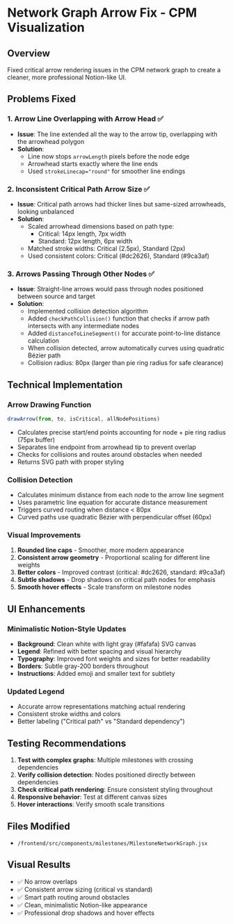 # Network Graph Arrow Fix - CPM Visualization

## Overview
Fixed critical arrow rendering issues in the CPM network graph to create a cleaner, more professional Notion-like UI.

## Problems Fixed

### 1. **Arrow Line Overlapping with Arrow Head** ✅
- **Issue**: The line extended all the way to the arrow tip, overlapping with the arrowhead polygon
- **Solution**: 
  - Line now stops `arrowLength` pixels before the node edge
  - Arrowhead starts exactly where the line ends
  - Used `strokeLinecap="round"` for smoother line endings

### 2. **Inconsistent Critical Path Arrow Size** ✅
- **Issue**: Critical path arrows had thicker lines but same-sized arrowheads, looking unbalanced
- **Solution**: 
  - Scaled arrowhead dimensions based on path type:
    - Critical: 14px length, 7px width
    - Standard: 12px length, 6px width
  - Matched stroke widths: Critical (2.5px), Standard (2px)
  - Used consistent colors: Critical (#dc2626), Standard (#9ca3af)

### 3. **Arrows Passing Through Other Nodes** ✅
- **Issue**: Straight-line arrows would pass through nodes positioned between source and target
- **Solution**: 
  - Implemented collision detection algorithm
  - Added `checkPathCollision()` function that checks if arrow path intersects with any intermediate nodes
  - Added `distanceToLineSegment()` for accurate point-to-line distance calculation
  - When collision detected, arrow automatically curves using quadratic Bézier path
  - Collision radius: 80px (larger than pie ring radius for safe clearance)

## Technical Implementation

### Arrow Drawing Function
```javascript
drawArrow(from, to, isCritical, allNodePositions)
```
- Calculates precise start/end points accounting for node + pie ring radius (75px buffer)
- Separates line endpoint from arrowhead tip to prevent overlap
- Checks for collisions and routes around obstacles when needed
- Returns SVG path with proper styling

### Collision Detection
- Calculates minimum distance from each node to the arrow line segment
- Uses parametric line equation for accurate distance measurement
- Triggers curved routing when distance < 80px
- Curved paths use quadratic Bézier with perpendicular offset (60px)

### Visual Improvements
1. **Rounded line caps** - Smoother, more modern appearance
2. **Consistent arrow geometry** - Proportional scaling for different line weights
3. **Better colors** - Improved contrast (critical: #dc2626, standard: #9ca3af)
4. **Subtle shadows** - Drop shadows on critical path nodes for emphasis
5. **Smooth hover effects** - Scale transform on milestone nodes

## UI Enhancements

### Minimalistic Notion-Style Updates
- **Background**: Clean white with light gray (#fafafa) SVG canvas
- **Legend**: Refined with better spacing and visual hierarchy
- **Typography**: Improved font weights and sizes for better readability
- **Borders**: Subtle gray-200 borders throughout
- **Instructions**: Added emoji and smaller text for subtlety

### Updated Legend
- Accurate arrow representations matching actual rendering
- Consistent stroke widths and colors
- Better labeling ("Critical path" vs "Standard dependency")

## Testing Recommendations

1. **Test with complex graphs**: Multiple milestones with crossing dependencies
2. **Verify collision detection**: Nodes positioned directly between dependencies
3. **Check critical path rendering**: Ensure consistent styling throughout
4. **Responsive behavior**: Test at different canvas sizes
5. **Hover interactions**: Verify smooth scale transitions

## Files Modified
- `/frontend/src/components/milestones/MilestoneNetworkGraph.jsx`

## Visual Results
- ✅ No arrow overlaps
- ✅ Consistent arrow sizing (critical vs standard)
- ✅ Smart path routing around obstacles
- ✅ Clean, minimalistic Notion-like appearance
- ✅ Professional drop shadows and hover effects
